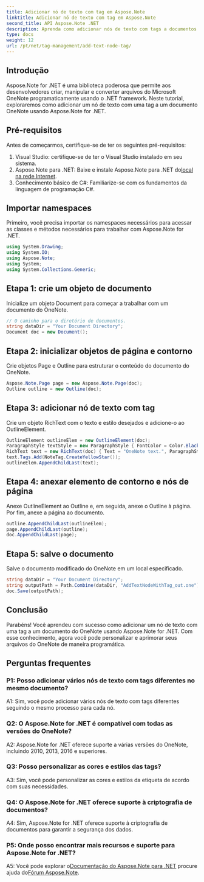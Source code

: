 ```yaml
---
title: Adicionar nó de texto com tag em Aspose.Note
linktitle: Adicionar nó de texto com tag em Aspose.Note
second_title: API Aspose.Note .NET
description: Aprenda como adicionar nós de texto com tags a documentos do OneNote usando Aspose.Note for .NET.
type: docs
weight: 12
url: /pt/net/tag-management/add-text-node-tag/
---
```

## Introdução

Aspose.Note for .NET é uma biblioteca poderosa que permite aos desenvolvedores criar, manipular e converter arquivos do Microsoft OneNote programaticamente usando o .NET framework. Neste tutorial, exploraremos como adicionar um nó de texto com uma tag a um documento OneNote usando Aspose.Note for .NET.

## Pré-requisitos

Antes de começarmos, certifique-se de ter os seguintes pré-requisitos:

1. Visual Studio: certifique-se de ter o Visual Studio instalado em seu sistema.
2.  Aspose.Note para .NET: Baixe e instale Aspose.Note para .NET do[local na rede Internet](https://releases.aspose.com/note/net/).
3. Conhecimento básico de C#: Familiarize-se com os fundamentos da linguagem de programação C#.

## Importar namespaces

Primeiro, você precisa importar os namespaces necessários para acessar as classes e métodos necessários para trabalhar com Aspose.Note for .NET.

```csharp
using System.Drawing;
using System.IO;
using Aspose.Note;
using System;
using System.Collections.Generic;
```

## Etapa 1: crie um objeto de documento

Inicialize um objeto Document para começar a trabalhar com um documento do OneNote.

```csharp
// O caminho para o diretório de documentos.
string dataDir = "Your Document Directory";
Document doc = new Document();
```

## Etapa 2: inicializar objetos de página e contorno

Crie objetos Page e Outline para estruturar o conteúdo do documento do OneNote.

```csharp
Aspose.Note.Page page = new Aspose.Note.Page(doc);
Outline outline = new Outline(doc);
```

## Etapa 3: adicionar nó de texto com tag

Crie um objeto RichText com o texto e estilo desejados e adicione-o ao OutlineElement.

```csharp
OutlineElement outlineElem = new OutlineElement(doc);
ParagraphStyle textStyle = new ParagraphStyle { FontColor = Color.Black, FontName = "Arial", FontSize = 10 };
RichText text = new RichText(doc) { Text = "OneNote text.", ParagraphStyle = textStyle };
text.Tags.Add(NoteTag.CreateYellowStar());
outlineElem.AppendChildLast(text);
```

## Etapa 4: anexar elemento de contorno e nós de página

Anexe OutlineElement ao Outline e, em seguida, anexe o Outline à página. Por fim, anexe a página ao documento.

```csharp
outline.AppendChildLast(outlineElem);
page.AppendChildLast(outline);
doc.AppendChildLast(page);
```

## Etapa 5: salve o documento

Salve o documento modificado do OneNote em um local especificado.

```csharp
string dataDir = "Your Document Directory";
string outputPath = Path.Combine(dataDir, "AddTextNodeWithTag_out.one");
doc.Save(outputPath);
```

## Conclusão

Parabéns! Você aprendeu com sucesso como adicionar um nó de texto com uma tag a um documento do OneNote usando Aspose.Note for .NET. Com esse conhecimento, agora você pode personalizar e aprimorar seus arquivos do OneNote de maneira programática.

## Perguntas frequentes

### P1: Posso adicionar vários nós de texto com tags diferentes no mesmo documento?

A1: Sim, você pode adicionar vários nós de texto com tags diferentes seguindo o mesmo processo para cada nó.

### Q2: O Aspose.Note for .NET é compatível com todas as versões do OneNote?

A2: Aspose.Note for .NET oferece suporte a várias versões do OneNote, incluindo 2010, 2013, 2016 e superiores.

### Q3: Posso personalizar as cores e estilos das tags?

A3: Sim, você pode personalizar as cores e estilos da etiqueta de acordo com suas necessidades.

### Q4: O Aspose.Note for .NET oferece suporte à criptografia de documentos?

A4: Sim, Aspose.Note for .NET oferece suporte à criptografia de documentos para garantir a segurança dos dados.

### P5: Onde posso encontrar mais recursos e suporte para Aspose.Note for .NET?

 A5: Você pode explorar o[Documentação do Aspose.Note para .NET](https://reference.aspose.com/note/net/) procure ajuda do[Fórum Aspose.Note](https://forum.aspose.com/c/note/28).